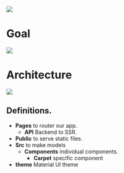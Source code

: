 [![](https://mermaid.ink/img/pako:eNpNUEtOw0AMvYrldZYFpNlVLWIVUVFWKBsrY2AgM44cT0OoeiROwcWYMELCK-v9pPfO2ItndAjwJlkTL12CchZsYNjziQcZIyeDR6ZYue3AH5Q8K9xl-_5iVf50cOPg2GuO0NJkrFV662dSDztR48nBtVsjK9WSvfIMu6JWcXD1j9pqoLTAg0w0rLaNg4OKz73B_Zz-sgGwwcgaKfhS4LyiHZbQyB268nrS9w67dCk6yibHJfXoTDM3mEdPxvtAL0oR3TMNU0HZBxNt6yK_wzQ4UnoSidV4-QGr0GRy?type=png)](https://mermaid-js.github.io/mermaid-live-editor/edit#pako:eNpNUEtOw0AMvYrldZYFpNlVLWIVUVFWKBsrY2AgM44cT0OoeiROwcWYMELCK-v9pPfO2ItndAjwJlkTL12CchZsYNjziQcZIyeDR6ZYue3AH5Q8K9xl-_5iVf50cOPg2GuO0NJkrFV662dSDztR48nBtVsjK9WSvfIMu6JWcXD1j9pqoLTAg0w0rLaNg4OKz73B_Zz-sgGwwcgaKfhS4LyiHZbQyB268nrS9w67dCk6yibHJfXoTDM3mEdPxvtAL0oR3TMNU0HZBxNt6yK_wzQ4UnoSidV4-QGr0GRy)

# Goal

[![](https://mermaid.ink/img/pako:eNptkcFqwzAMhl8l6Nr0BcIuGe1phAV6K4Gi2lrnLbaMIxe6Lu8-p0lGSauLrV_6JNm6gmJNUIBqses2Bk8BbeOyZKX32cvvep3VbFlz4IW8PWMbUQy7bhHZxeMXKZnkW-UheB39wVZ1ME4Zj-2hYh1byt7KbXUo63rM6e_Ruf8_vyrV0DZ7JREKdUgVknA2cnlC3435UOA9nNCZH9JPuPkRD1AanWXZazbIwVKwaHT60xvagHySpQaKdNUYvhtoXJ_yMArvLk5BISFSDtFrFJpWAMUHtl1SSRvhUE1LGo4cPLo9sx3B_g9DJpAr?type=png)](https://mermaid-js.github.io/mermaid-live-editor/edit#pako:eNptkcFqwzAMhl8l6Nr0BcIuGe1phAV6K4Gi2lrnLbaMIxe6Lu8-p0lGSauLrV_6JNm6gmJNUIBqses2Bk8BbeOyZKX32cvvep3VbFlz4IW8PWMbUQy7bhHZxeMXKZnkW-UheB39wVZ1ME4Zj-2hYh1byt7KbXUo63rM6e_Ruf8_vyrV0DZ7JREKdUgVknA2cnlC3435UOA9nNCZH9JPuPkRD1AanWXZazbIwVKwaHT60xvagHySpQaKdNUYvhtoXJ_yMArvLk5BISFSDtFrFJpWAMUHtl1SSRvhUE1LGo4cPLo9sx3B_g9DJpAr)

# Architecture

[![](https://mermaid.ink/img/pako:eNo9kE9PwzAMxb9K5HOFmm4rUm4TcOTCbigXKzEsIn-q1EUbVb87Xkfxyfo92-_JM7jiCQwMgRQHjqTeCB2rp0iY1bG6c2ByPFWyWUlZSLIQRwvKqF27wZGRaWXdPzt6HJiqjBp92ODLRVDGqE5Uv4Oj-6HuT98KGkhUEwYv0eabZoHPlMTCSOuxflmweZE5nLicrtmB4TpRA9PgJcpzwM-KCcwHxlHogBnMDBcwbQNXCdR3D499r7tde9hrvdf90sBPKbKhGyAfuNTX-2fWB60X3lf9ZrP8AvA_Xpc?type=png)](https://mermaid-js.github.io/mermaid-live-editor/edit#pako:eNo9kE9PwzAMxb9K5HOFmm4rUm4TcOTCbigXKzEsIn-q1EUbVb87Xkfxyfo92-_JM7jiCQwMgRQHjqTeCB2rp0iY1bG6c2ByPFWyWUlZSLIQRwvKqF27wZGRaWXdPzt6HJiqjBp92ODLRVDGqE5Uv4Oj-6HuT98KGkhUEwYv0eabZoHPlMTCSOuxflmweZE5nLicrtmB4TpRA9PgJcpzwM-KCcwHxlHogBnMDBcwbQNXCdR3D499r7tde9hrvdf90sBPKbKhGyAfuNTX-2fWB60X3lf9ZrP8AvA_Xpc)

## Definitions.
- **Pages** to router our app.
	- **API** Backend to SSR.
- **Public** to serve static files.
- **Src** to make models
	- **Components** individual components.
		- **Carpet** specific component
- **theme** Material UI theme
